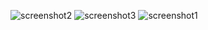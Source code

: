 ![screenshot2](https://user-images.githubusercontent.com/53143509/83871237-5b0b2980-a74d-11ea-8906-259f25971e7c.PNG)
![screenshot3](https://user-images.githubusercontent.com/53143509/83871243-5c3c5680-a74d-11ea-8758-e789ab08b378.png)
![screenshot1](https://user-images.githubusercontent.com/53143509/83871244-5cd4ed00-a74d-11ea-8dad-be18b7f512ef.PNG)

